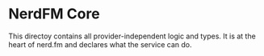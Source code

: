 # NerdFM Core

This directoy contains all provider-independent logic and types. It is at the heart of nerd.fm and declares what the service can do.